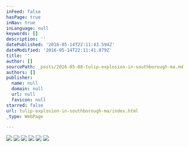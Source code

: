 ```yaml
---
inFeed: false
hasPage: true
inNav: true
inLanguage: null
keywords: []
description: ''
datePublished: '2016-05-14T22:11:43.594Z'
dateModified: '2016-05-14T22:11:41.879Z'
title: ''
author: []
sourcePath: _posts/2016-05-08-tulip-explosion-in-southborough-ma.md
authors: []
publisher:
  name: null
  domain: null
  url: null
  favicon: null
starred: false
url: tulip-explosion-in-southborough-ma/index.html
_type: WebPage

---
```

![](https://the-grid-user-content.s3-us-west-2.amazonaws.com/52b836de-a44e-49f4-942a-54c04d54199f.jpg)
![](https://the-grid-user-content.s3-us-west-2.amazonaws.com/d722bfa5-7d18-47ca-a73e-6f760e0c9722.jpg)
![](https://the-grid-user-content.s3-us-west-2.amazonaws.com/0e3e97fa-5d64-4d8a-bc6e-d2054b1c46bc.jpg)
![](https://the-grid-user-content.s3-us-west-2.amazonaws.com/01f5f273-644c-4903-b89c-1a71cc747557.jpg)
![](https://the-grid-user-content.s3-us-west-2.amazonaws.com/c159b983-2d08-4a9b-8cf9-a2033283ed74.jpg)
![](https://the-grid-user-content.s3-us-west-2.amazonaws.com/00de17e3-7020-46e2-a31d-52db8c4de661.jpg)